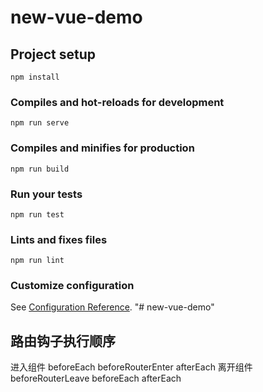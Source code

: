 # new-vue-demo

## Project setup
```
npm install
```

### Compiles and hot-reloads for development
```
npm run serve
```

### Compiles and minifies for production
```
npm run build
```

### Run your tests
```
npm run test
```

### Lints and fixes files
```
npm run lint
```

### Customize configuration
See [Configuration Reference](https://cli.vuejs.org/config/).
"# new-vue-demo" 

## 路由钩子执行顺序
进入组件
beforeEach
beforeRouterEnter
afterEach
离开组件
beforeRouterLeave
beforeEach
afterEach
